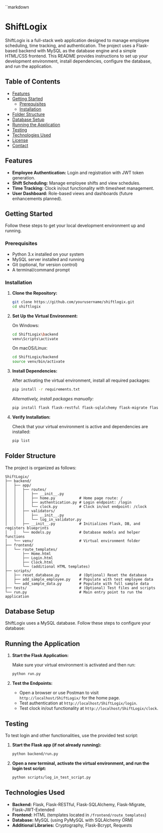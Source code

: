 ``markdown
# ShiftLogix

ShiftLogix is a full-stack web application designed to manage employee scheduling, time tracking, and authentication. The project uses a Flask-based backend with MySQL as the database engine and a simple HTML/CSS frontend. This README provides instructions to set up your development environment, install dependencies, configure the database, and run the application.

## Table of Contents

- [Features](#features)
- [Getting Started](#getting-started)
  - [Prerequisites](#prerequisites)
  - [Installation](#installation)
- [Folder Structure](#folder-structure)
- [Database Setup](#database-setup)
- [Running the Application](#running-the-application)
- [Testing](#testing)
- [Technologies Used](#technologies-used)
- [License](#license)
- [Contact](#contact)

## Features

- **Employee Authentication:** Login and registration with JWT token generation.
- **Shift Scheduling:** Manage employee shifts and view schedules.
- **Time Tracking:** Clock in/out functionality with timesheet management.
- **User Dashboard:** Role-based views and dashboards (future enhancements planned).

## Getting Started

Follow these steps to get your local development environment up and running.

### Prerequisites

- Python 3.x installed on your system
- MySQL server installed and running
- Git (optional, for version control)
- A terminal/command prompt

### Installation

1. **Clone the Repository:**

   ```bash
   git clone https://github.com/yourusername/shiftlogix.git
   cd shiftlogix
   ```

2. **Set Up the Virtual Environment:**

   On Windows:
   ```bash
   cd ShiftLogix\backend
   venv\Scripts\activate
   ```

   On macOS/Linux:
   ```bash
   cd ShiftLogix/backend
   source venv/bin/activate
   ```

3. **Install Dependencies:**

   After activating the virtual environment, install all required packages:
   ```bash
   pip install -r requirements.txt
   ```

   *Alternatively, install packages manually:*
   ```bash
   pip install flask flask-restful flask-sqlalchemy flask-migrate flask-jwt-extended pymysql cryptography flask-bcrypt requests
   ```

4. **Verify Installation:**

   Check that your virtual environment is active and dependencies are installed:
   ```bash
   pip list
   ```

## Folder Structure

The project is organized as follows:

```
ShiftLogix/
├── backend/
│   ├── app/
│   │   ├── routes/
│   │   │   ├── __init__.py
│   │   │   ├── home.py           # Home page route: /
│   │   │   ├── authentication.py # Login endpoint: /login
│   │   │   └── clock.py          # Clock in/out endpoint: /clock
│   │   ├── validators/
│   │   │   ├── __init__.py
│   │   │   └── log_in_validator.py
│   │   ├── __init__.py           # Initializes Flask, DB, and registers blueprints
│   │   └── models.py             # Database models and helper functions
│   └── venv/                     # Virtual environment folder
├── frontend/
│   └── route_templates/
│       ├── Home.html
│       ├── Login.html
│       ├── Clock.html
│       └── (additional HTML templates)
├── scripts/
│   ├── reset_database.py         # (Optional) Reset the database
│   ├── add_sample_employee.py    # Populate with test employee data
│   └── add_sample_data.py        # Populate with full sample data
├── tests/                        # (Optional) Test files and scripts
└── run.py                        # Main entry point to run the application
```

## Database Setup

ShiftLogix uses a MySQL database. Follow these steps to configure your database:



## Running the Application

1. **Start the Flask Application:**

   Make sure your virtual environment is activated and then run:
   ```bash
   python run.py
   ```

2. **Test the Endpoints:**

   - Open a browser or use Postman to visit `http://localhost/ShiftLogix/` for the home page.
   - Test authentication at `http://localhost/ShiftLogix/login`.
   - Test clock in/out functionality at `http://localhost/ShiftLogix/clock`.

## Testing

To test login and other functionalities, use the provided test script:

1. **Start the Flask app (if not already running):**
   ```bash
   python backend/run.py
   ```

2. **Open a new terminal, activate the virtual environment, and run the login test script:**
   ```bash
   python scripts/log_in_test_script.py
   ```

## Technologies Used

- **Backend:** Flask, Flask-RESTful, Flask-SQLAlchemy, Flask-Migrate, Flask-JWT-Extended
- **Frontend:** HTML (templates located in `/frontend/route_templates`)
- **Database:** MySQL (using PyMySQL with SQLAlchemy ORM)
- **Additional Libraries:** Cryptography, Flask-Bcrypt, Requests
